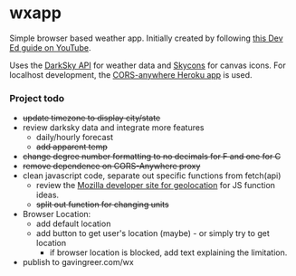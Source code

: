 # wxapp

Simple browser based weather app. Initially created by following [this Dev Ed guide on YouTube](https://www.youtube.com/watch?v=wPElVpR1rwA).  

Uses the [DarkSky API](https://darksky.net/dev) for weather data and [Skycons](https://darkskyapp.github.io/skycons/) for canvas icons. For localhost development, the [CORS-anywhere Heroku app](https://cors-anywhere.herokuapp.com/) is used. 

### Project todo
  - ~~update timezone to display city/state~~
  - review darksky data and integrate more features 
    - daily/hourly forecast
    - ~~add apparent temp~~
  - ~~change degree number formatting to no decimals for F and one for C~~
  - ~~remove dependence on CORS-Anywhere proxy~~
  - clean javascript code, separate out specific functions from fetch(api)
    - review the [Mozilla developer site for geolocation](https://developer.mozilla.org/en-US/docs/Web/API/Geolocation_API) for JS function ideas.
    - ~~split out function for changing units~~
  - Browser Location:
    - add default location 
    - add button to get user's location (maybe) - or simply try to get location
      - if browser location is blocked, add text explaining the limitation.
  - publish to gavingreer.com/wx
